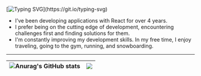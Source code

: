 [![Typing SVG](https://readme-typing-svg.demolab.com?font=Fira+Code&pause=1000&width=500&lines=Hello+everyone%2C+I'm+a+frontend+developer.)](https://git.io/typing-svg)

- I’ve been developing applications with React for over 4 years. 
- I prefer being on the cutting edge of development, encountering challenges first and finding solutions for them.
- I'm constantly improving my development skills. In my free time, I enjoy traveling, going to the gym, running, and snowboarding.

---

| ![Anurag's GitHub stats](https://github-readme-stats.vercel.app/api?username=drozdovdn&show_icons=true&theme=radical) | ![](https://leetcard.jacoblin.cool/drozdovdn?theme=dark) |
|-----------------------------------------------------------------------------------------------------------------------|----------------------------------------------------------|


